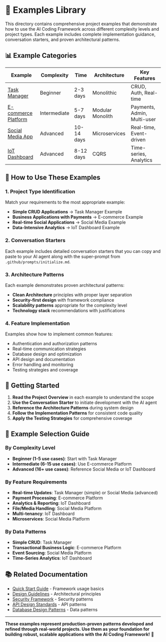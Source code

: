 # 🎯 Examples Library

This directory contains comprehensive project examples that demonstrate how to use the AI Coding Framework across different complexity levels and project types. Each example includes complete implementation guidance, conversation starters, and proven architectural patterns.

## 📊 Example Categories

| Example | Complexity | Time | Architecture | Key Features |
|---------|------------|------|--------------|--------------|
| [Task Manager](task-manager/) | Beginner | 2-3 days | Monolithic | CRUD, Auth, Real-time |
| [E-commerce Platform](ecommerce/) | Intermediate | 5-7 days | Modular Monolith | Payments, Admin, Multi-user |
| [Social Media App](social-media/) | Advanced | 10-14 days | Microservices | Real-time, Event-driven |
| [IoT Dashboard](iot-dashboard/) | Advanced | 8-12 days | CQRS | Time-series, Analytics |

## 🎯 How to Use These Examples

### 1. Project Type Identification
Match your requirements to the most appropriate example:
- **Simple CRUD Applications** → Task Manager Example
- **Business Applications with Payments** → E-commerce Example
- **Real-time Social Applications** → Social Media Example
- **Data-Intensive Analytics** → IoT Dashboard Example

### 2. Conversation Starters
Each example includes detailed conversation starters that you can copy and paste to your AI agent along with the super-prompt from `.github/prompts/initialize.md`.

### 3. Architecture Patterns
Each example demonstrates proven architectural patterns:
- **Clean Architecture** principles with proper layer separation
- **Security-first design** with framework compliance
- **Scalability patterns** appropriate for the complexity level
- **Technology stack** recommendations with justifications

### 4. Feature Implementation
Examples show how to implement common features:
- Authentication and authorization patterns
- Real-time communication strategies
- Database design and optimization
- API design and documentation
- Error handling and monitoring
- Testing strategies and coverage

## 🚀 Getting Started

1. **Read the Project Overview** in each example to understand the scope
2. **Use the Conversation Starter** to initiate development with the AI agent
3. **Reference the Architecture Patterns** during system design
4. **Follow the Implementation Patterns** for consistent code quality
5. **Apply the Testing Strategies** for comprehensive coverage

## 🎯 Example Selection Guide

### By Complexity Level
- **Beginner (1-5 use cases)**: Start with Task Manager
- **Intermediate (6-15 use cases)**: Use E-commerce Platform
- **Advanced (16+ use cases)**: Reference Social Media or IoT Dashboard

### By Feature Requirements
- **Real-time Updates**: Task Manager (simple) or Social Media (advanced)
- **Payment Processing**: E-commerce Platform
- **Analytics & Reporting**: IoT Dashboard
- **File/Media Handling**: Social Media Platform
- **Multi-tenancy**: IoT Dashboard
- **Microservices**: Social Media Platform

### By Data Patterns
- **Simple CRUD**: Task Manager
- **Transactional Business Logic**: E-commerce Platform
- **Event Sourcing**: Social Media Platform
- **Time-Series Analytics**: IoT Dashboard

## 📚 Related Documentation

- [Quick Start Guide](../QUICKSTART.md) - Framework usage basics
- [Design Guidelines](../design.md) - Architectural principles
- [Security Framework](../security_framework.md) - Security patterns
- [API Design Standards](../api_design_standards.md) - API patterns
- [Database Design Patterns](../database_design_patterns.md) - Data patterns

---

**These examples represent production-proven patterns developed and refined through real-world projects. Use them as your foundation for building robust, scalable applications with the AI Coding Framework!** 🎯